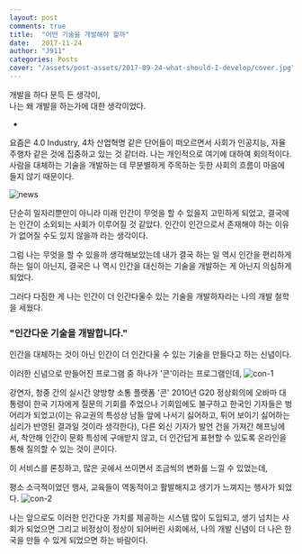```yaml
---
layout: post
comments: true
title:  "어떤 기술을 개발해야 할까"
date:   2017-11-24
author: "J911"
categories: Posts
cover: "/assets/post-assets/2017-09-24-what-should-I-develop/cover.jpg"
---
```

개발을 하다 문득 든 생각이,   
나는 왜 개발을 하는가에 대한 생각이었다.

-

요즘은 4.0 Industry, 4차 산업혁명 같은 단어들이 떠오르면서 사회가 인공지능, 자율주행차 같은 것에 집중하고 있는 것 같더라. 나는 개인적으로 여기에 대하여 회의적이다. 사람을 대체하는 기술을 개발하는 데 무분별하게 주목하는 듯한 사회의 흐름이 마음에 들지 않기 때문이다.

![news](/assets/post-assets/2017-09-24-what-should-I-develop/news.png)

단순히 일자리뿐만이 아니라 미래 인간이 무엇을 할 수 있을지 고민하게 되었고, 결국에는 인간이 소외되는 사회가 이루어질 것 같았다. 인간이 인간으로서 존재해야 하는 이유가 없어질 수도 있지 않을까 라는 생각이다. 


그럼 나는 무엇을 할 수 있을까 생각해보았는데 내가 결국 하는 일 역시 인간을 편리하게 하는 일이 아닌지, 결국은 나 역시 인간을 대신하는 기술을 개발하는 게 아닌지 의심하게 되었다.


그러다 다짐한 게 나는 인간이 더 인간다울수 있는 기술을 개발하자라는 나의 개발 철학을 세웠다. 


### "인간다운 기술을 개발합니다."


인간을 대체하는 것이 아닌 인간이 더 인간다울 수 있는 기술을 만들다고 하는 신념이다.


이러한 신념으로 만들어진 프로그램 중 하나가 '콘'이라는 프로그램인데,
![con-1](/assets/post-assets/2017-09-24-what-should-I-develop/con-1.png)


강연자, 청중 간의 실시간 양방향 소통 플랫폼 '콘'
2010년 G20 정상회의에 오바마 대통령이 한국 기자에게 질문의 기회를 주었으나 기회임에도 불구하고 한국인 기자들은 벙어리가 되었고(이는 유교권의 특성상 남들 앞에 나서기 싫어하고, 튀어 보이기 싫어하는 심리가 반영된 결과일 것이라 생각한다), 다른 외신 기자가 발언 건을 가져간 해프닝에서, 착안해 인간이 문화 특성에 구애받지 않고, 더 인간답게 표현할 수 있도록 온라인을 통해 질의할 수 있는 것이 콘이다.

이 서비스를 론칭하고, 많은 곳에서 쓰이면서 조금씩의 변화를 느낄 수 있었는데, 


평소 소극적이었던 행사, 교육들이 역동적이고 활발해지고 생기가 느껴지는 행사가 되었다.
![con-2](/assets/post-assets/2017-09-24-what-should-I-develop/con-2.png)


나는 앞으로도 이러한 인간다운 가치를 제공하는 시스템 많이 도입되고, 생기 넘치는 사회가 되었으면 그리고 비정상이 정상이 되어버린 사회에서, 나의 개발 신념이 더 나은 한국을 만들 수 있게 되었으면 하는 바람이다.

